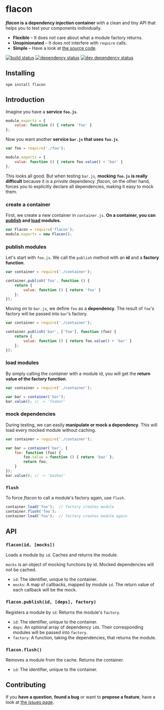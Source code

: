 # flacon

***flacon* is a dependency injection container** with a clean and tiny API that helps you to test your components individually.

- **Flexible** – It does *not* care about what a module factory returns.
- **Unopinionated** – It does *not* interfere with `require` calls.
- **Simple** – Have a look at [the source code](index.js).

[![build status](https://img.shields.io/travis/derhuerst/flacon.svg)](https://travis-ci.org/derhuerst/flacon)
[![dependency status](https://img.shields.io/david/derhuerst/flacon.svg)](https://david-dm.org/derhuerst/flacon#info=dependencies)
[![dev dependency status](https://img.shields.io/david/dev/derhuerst/flacon.svg)](https://david-dm.org/derhuerst/flacon#info=devDependencies)


## Installing

```
npm install flacon
```


## Introduction

Imagine you have a **service `foo.js`**.

```js
module.exports = {
	value: function () { return 'foo' }
};
```

Now you want another **service `bar.js` that uses `foo.js`**.

```js
var foo = require('./foo');

module.exports = {
	value: function () { return foo.value() + 'bar' }
};
```

This looks all good. But when testing `bar.js`, **mocking `foo.js` is really difficult** because it is a *private* dependency. *flacon*, on the other hand, forces you to explicitly declare all dependencies, making it easy to mock them.


### create a container

First, we create a new container in `container.js`. **On a container, you can [publish](#flaconpublishid-deps-factory) and [load](#flaconid-mocks) modules.**

```js
var Flacon = require('flacon');
module.exports = new Flacon();
```


### publish modules

Let's start with `foo.js`. We call the `publish` method with an **id** and a **factory function**.

```js
var container = require('./container');

container.publish('foo', function () {
	return {
		value: function () { return 'foo' }
	};
});
```

Moving on to `bar.js`, we define `foo` as a **dependency**. The result of `foo`'s factory will be passed into `bar`'s factory.

```js
var container = require('./container');

container.publish('bar', ['foo'], function (foo) {
	return {
		value: function () { return foo.value() + 'bar' }
	};
});
```


### load modules

By simply calling the container with a module id, you will get the **return value of the factory function**.

```js
var container = require('./container');

var bar = container('bar');
bar.value(); // -> 'foobar'
```


### mock dependencies

During testing, we can easily **manipulate or mock a dependency**. This will load every mocked module without caching.

```js
var container = require('./container');

var bar = container('bar', {
	foo: function (foo) {
		foo.value = function () { return 'baz' };
		return foo;
	}
});
bar.value(); // -> 'bazbar'
```


### `flush`

To force *flacon* to call a module's factory again, use `flush`.

```js
container.load('foo');  // factory creates module
container.flush('foo');
container.load('foo');  // factory creates module again
```



## API

### `flacon(id, [mocks])`

Loads a module by `id`. Caches and returns the module.

`mocks` is an object of mocking functions by id. Mocked dependencies will not be cached.

- `id`: The identifier, unique to the container.
- `mocks`: A map of callbacks, mapped by module `id`. The return value of each callback will be the mock.

### `flacon.publish(id, [deps], factory)`

Registers a module by `id`. Returns the module's `factory`.

- `id`: The identifier, unique to the container.
- `deps`: An optional array of dependency `id`s. Their corresponding modules will be passed into `factory`.
- `factory`: A function, taking the dependencies, that returns the module.

### `flacon.flush()`

Removes a module from the cache. Returns the container.

- `id`: The identifier, unique to the container.



## Contributing

If you **have a question**, **found a bug** or want to **propose a feature**, have a look at [the issues page](https://github.com/derhuerst/flacon/issues).
